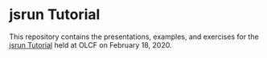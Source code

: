 # jsrun Tutorial

This repository contains the presentations, examples, and exercises for the [jsrun Tutorial](https://www.olcf.ornl.gov/calendar/jsrun-tutorial/) held at OLCF on February 18, 2020.
